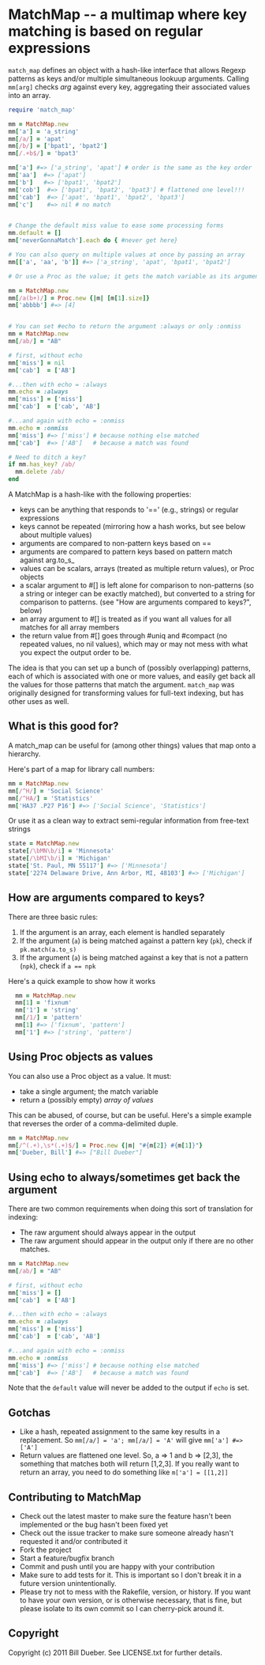# MatchMap -- a multimap where key matching is based on regular expressions

`match_map` defines an object with a hash-like interface that allows Regexp patterns as keys and/or multiple simultaneous lookuup arguments. Calling `mm[arg]` checks _arg_ against every key, aggregating their associated values into an array.

```ruby
require 'match_map'

mm = MatchMap.new
mm['a'] = 'a_string'
mm[/a/] = 'apat'
mm[/b/] = ['bpat1', 'bpat2']
mm[/.+b$/] = 'bpat3'

mm['a'] #=> ['a_string', 'apat'] # order is the same as the key order
mm['aa']  #=> ['apat']
mm['b']   #=> ['bpat1', 'bpat2']
mm['cob']  #=> ['bpat1', 'bpat2', 'bpat3'] # flattened one level!!!
mm['cab']  #=> ['apat', 'bpat1', 'bpat2', 'bpat3']
mm['c']    #=> nil # no match


# Change the default miss value to ease some processing forms
mm.default = []
mm['neverGonnaMatch'].each do { #never get here}

# You can also query on multiple values at once by passing an array
mm[['a', 'aa', 'b']] #=> ['a_string', 'apat', 'bpat1', 'bpat2']

# Or use a Proc as the value; it gets the match variable as its argument

mm = MatchMap.new
mm[/a(b+)/] = Proc.new {|m| [m[1].size]}
mm['abbbb'] #=> [4]


# You can set #echo to return the argument :always or only :onmiss
mm = MatchMap.new
mm[/ab/] = "AB"

# first, without echo
mm['miss'] = nil
mm['cab']  = ['AB']

#...then with echo = :always
mm.echo = :always
mm['miss'] = ['miss']
mm['cab']  = ['cab', 'AB']

#...and again with echo = :onmiss
mm.echo = :onmiss
mm['miss'] #=> ['miss'] # because nothing else matched
mm['cab']  #=> ['AB']   # because a match was found

# Need to ditch a key?
if mm.has_key? /ab/ 
  mm.delete /ab/
end

```

A MatchMap is a hash-like with the following properties:

* keys can be anything that responds to '==' (e.g., strings) or regular expressions
* keys cannot be repeated (mirroring how a hash works, but see below about multiple values)
* arguments are compared to non-pattern keys based on ==
* arguments are compared to pattern keys based on pattern match against arg.to_s_
* values can be scalars, arrays (treated as multiple return values), or Proc objects
* a scalar argument to #[] is left alone for comparison to non-patterns (so a string or integer can be exactly matched), but converted to a string for comparison to patterns. (see "How are arguments compared to keys?", below)
* an array argument to #[] is treated as if you want all values for all matches for all array members
* the return value from #[] goes through #uniq and #compact (no repeated values, no nil values), which may or may not mess with what you expect the output order to be.

The idea is that you can set up a bunch of (possibly overlapping) patterns, each of which is associated with one or more values, and easily get back all the values for those patterns that match the argument. `match_map` was originally designed for transforming values for full-text indexing, but has other uses as well. 


## What is this good for?

A match_map can be useful for (among other things) values that map onto a hierarchy.

Here's part of a map for library call numbers:

```ruby
mm = MatchMap.new
mm[/^H/] = 'Social Science'
mm[/^HA/] = 'Statistics'
mm['HA37 .P27 P16'] #=> ['Social Science', 'Statistics']
```

Or use it as a clean way to extract semi-regular information from free-text strings

```ruby
state = MatchMap.new
state[/\bMN\b/i] = 'Minnesota'
state[/\bMI\b/i] = 'Michigan'
state['St. Paul, MN 55117'] #=> ['Minnesota']
state['2274 Delaware Drive, Ann Arbor, MI, 48103'] #=> ['Michigan']
```


## How are arguments compared to keys?

There are three basic rules:

1. If the argument is an array, each element is handled separately
2. If the argument (`a`) is being matched against a pattern key (`pk`), check if `pk.match(a.to_s)`
3. If the argument (`a`) is being matched against a key that is not a pattern (`npk`), check if `a == npk`

Here's a quick example to show how it works

```ruby
  mm = MatchMap.new
  mm[1] = 'fixnum'
  mm['1'] = 'string'
  mm[/1/] = 'pattern'
  mm[1] #=> ['fixnum', 'pattern']
  mm['1'] #=> ['string', 'pattern']
```


## Using Proc objects as values

You can also use a Proc object as a value. It must:

* take a single argument; the match variable
* return a (possibly empty) _array of values_

This can be abused, of course, but can be useful. Here's a simple example that reverses the order of a comma-delimited duple. 

```ruby
mm = MatchMap.new
mm[/^(.+),\s*(.+)$/] = Proc.new {|m| "#{m[2]} #{m[1]}"}
mm['Dueber, Bill'] #=> ["Bill Dueber"]
```    
## Using echo to always/sometimes get back the argument

There are two common requirements when doing this sort of translation for indexing:

* The raw argument should always appear in the output
* The raw argument should appear in the output only if there are no other matches. 

```ruby
mm = MatchMap.new
mm[/ab/] = "AB"

# first, without echo
mm['miss'] = []
mm['cab']  = ['AB']

#...then with echo = :always
mm.echo = :always
mm['miss'] = ['miss']
mm['cab']  = ['cab', 'AB']

#...and again with echo = :onmiss
mm.echo = :onmiss
mm['miss'] #=> ['miss'] # because nothing else matched
mm['cab']  #=> ['AB']   # because a match was found
```

Note that the `default` value will never be added to the output if `echo` is set.

## Gotchas

* Like a hash, repeated assignment to the same key results in a replacement. So `mm[/a/] = 'a'; mm[/a/] = 'A'` will give `mm['a'] #=> ['A']`
* Return values are flattened one level. So, a => 1 and b => [2,3], the something that matches both will return [1,2,3]. If you really want to return an array, you need to do something like `m['a'] = [[1,2]]`
  

## Contributing to MatchMap
 
* Check out the latest master to make sure the feature hasn't been implemented or the bug hasn't been fixed yet
* Check out the issue tracker to make sure someone already hasn't requested it and/or contributed it
* Fork the project
* Start a feature/bugfix branch
* Commit and push until you are happy with your contribution
* Make sure to add tests for it. This is important so I don't break it in a future version unintentionally.
* Please try not to mess with the Rakefile, version, or history. If you want to have your own version, or is otherwise necessary, that is fine, but please isolate to its own commit so I can cherry-pick around it.

## Copyright

Copyright (c) 2011 Bill Dueber. See LICENSE.txt for
further details.

